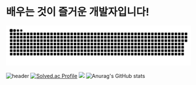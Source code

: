 # 배우는 것이 즐거운 개발자입니다!  
  
  
  <a href="https://github.com/Mouon">
    <img src="contributions.svg" />
  </a>

 


![header](https://capsule-render.vercel.app/api?type=venom&color=auto&height=300&section=header&text=Mouon&fontSize=90)
[![Solved.ac Profile](http://mazassumnida.wtf/api/generate_badge?boj=ahemsapsldk)](https://solved.ac/ahemsapsldk)
<img src="https://github-readme-stats.vercel.app/api/top-langs/?username=Mouon&layout=compact&theme=dark"/>
![Anurag's GitHub stats](https://github-readme-stats.vercel.app/api?username=Mouon&hide=contribs,prs&show_icons=true&theme=테마)


